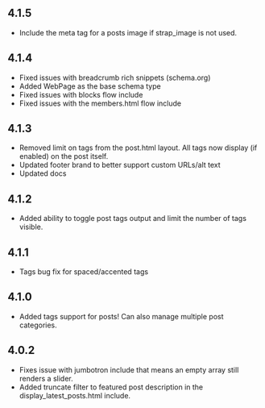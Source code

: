 ## 4.1.5

- Include the meta tag for a posts image if strap_image is not used.

## 4.1.4

- Fixed issues with breadcrumb rich snippets (schema.org)
- Added WebPage as the base schema type
- Fixed issues with blocks flow include
- Fixed issues with the members.html flow include

## 4.1.3

- Removed limit on tags from the post.html layout. All tags now display (if enabled) on the post itself.
- Updated footer brand to better support custom URLs/alt text
- Updated docs

## 4.1.2

- Added ability to toggle post tags output and limit the number of tags visible.

## 4.1.1

- Tags bug fix for spaced/accented tags

## 4.1.0

- Added tags support for posts! Can also manage multiple post categories.

## 4.0.2

- Fixes issue with jumbotron include that means an empty array still renders a slider.
- Added truncate filter to featured post description in the display_latest_posts.html include.
